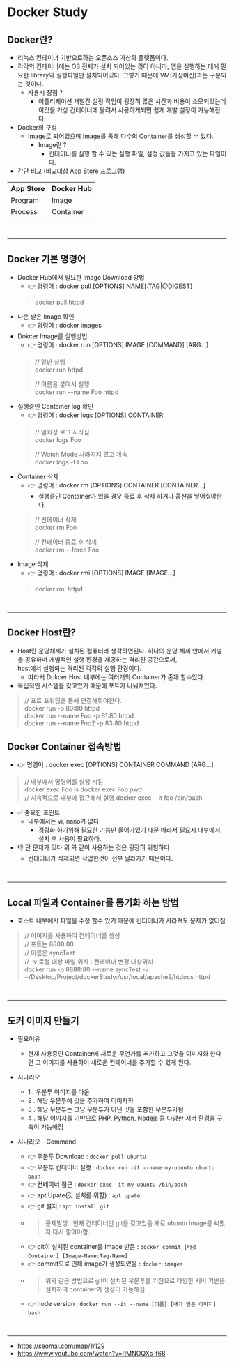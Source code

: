 # Docker Study

## Docker란?
- 리눅스 컨테이너 기반으로하는 오픈소스 가상화 플랫폼이다.
- 각각의 컨테이너에는 OS 전체가 설치 되어있는 것이 아니라, 앱을 실행하는 데에 필요한 library와 실행파일만 설치되어있다. 그렇기 때문에 VM(가상머신)과는 구분되는 것이다.
  - 사용시 장점 ? 
    - 어플리케이션 개발간 설정 작업이 굉장히 많은 시간과 비용이 소모되었는데 이것을 가상 컨테이너에 올려서 사용하게되면 쉽게 개발 설정이 가능해진다.
- Docker의 구성
  - Image로 되어있으며 Image를 통해 다수의 Container를 생성할 수 있다.
    - Image란 ?
      - 컨테이너를 실행 할 수 있는 실행 파일, 설정 값들을 가지고 있는 파일이다. 
- 간단 비교 (비교대상 App Store 프로그램)

| App Store | Docker Hub |
|-----------|------------|
| Program   | Image      |
| Process   | Container  |

<br/>
<hr/>

## Docker 기본 명령어
- Docker Hub에서 필요한 Image Download 방법
  - 👉 명령어 : docker pull [OPTIONS] NAME[:TAG|@DIGEST]
  > docker pull httpd
- 다운 받은 Image 확인
  - 👉 명령어 : docker images
- Dokcer Image를 실행방법
  - 👉 명령어 : docker run [OPTIONS] IMAGE [COMMAND] [ARG...]
  > // 일반 실행  
  > docker run httpd
  > 
  > // 이름을 붙여서 실행   
  > docker run --name Foo httpd 
- 실행중인 Container log 확인
  - 👉 명령어 : docker logs [OPTIONS] CONTAINER
  > // 일회성 로그 사라짐  
  > docker logs Foo    
  > 
  > // Watch Mode 사라지지 않고 계속  
  > docker logs -f Foo   
- Container 삭제
  - 👉 명령어 : docker rm [OPTIONS] CONTAINER [CONTAINER...]
    - 실행중인 Container가 있을 경우 종료 후 삭제 하거나 옵션을 넣어줘야한다.
  > // 컨테이너 삭제  
  > docker rm Foo  
  > 
  > // 컨테이터 종료 후 삭제  
  > docker rm --force Foo
- Image 삭제
  - 👉 명령어 : docker rmi [OPTIONS] IMAGE [IMAGE...]
  > docker rmi httpd
  
<br/>
<hr/>

## Docker Host란?
- Host란 운영체제가 설치된 컴퓨터라 생각하면된다. 하나의 운영 체제 안에서 커널을 공유하며 개별적인 실행 환경을 제공하는 격리된 공간으로써,  
host에서 실행되는 격리된 각각의 실행 환경이다.
  - 따라서 Dokcer Host 내부에는 여러개의 Container가 존재 할수있다. 
- 독립적인 시스템을 갖고있기 때문에 포트가 나눠져있다.
> // 포트 포워딩을 통해 연결해줘야한다.  
> docker run -p 80:80 httpd    
> docker run --name Foo -p 81:80 httpd  
> docker run --name Foo2 -p 83:80 httpd  

## Docker Container 접속방법
- 👉 명령어 : docker exec [OPTIONS] CONTAINER COMMAND [ARG...]
> // 내부에서 명령어를 실행 시킴  
> docker exec Foo ls
> docker exec Foo pwd  
> // 지속적으로 내부에 접근해서 실행
> docker exec --it foo /bin/bash
- ✅ 중요한 포인트
  - 내부에서는 vi, nano가 없다 
    - 경량화 하기위해 필요한 기능만 들어가있기 때문 따라서 필요시 내부에서 설치 후 사용이 필요하다.
- 👎 단 문제가 있다 위 와 같이 사용하는 것은 굉장히 위험하다 
  - 컨테이너가 삭제되면 작업한것이 전부 날라가기 때문이다. 

<br/>
<hr/>

## Local 파일과 Container를 동기화 하는 방법
- 호스트 내부에서 파일을 수정 할수 있기 때문에 컨터이너가 사라져도 문제가 없어짐
> // 이미지를 사용하여 컨테이너를 생성  
> // 포트는 8888:80   
> // 이름은 syncTest  
> // -v 로컬 대상 파일 위치 : 컨테이너 변경 대상위치  
> docker run -p 8888:80 --name syncTest -v ~/Desktop/Project/dockerStudy:/usr/local/apache2/htdocs  httpd

<br/>
<hr/>

## 도커 이미지 만들기

- 필요이유 
  - 현재 사용중인 Container에 새로운 무언가를 추가하고 그것을 이미지화 한다면 그 이미지를 사용하여 새로운 컨테이너를 추가할 수 있게 된다.


- 시나리오
  - 1 . 우분투 이미지를 다운
  - 2 . 해당 우분투에 깃을 추가하여 이미자화
  - 3 . 해당 우분투는 그냥 우분투가 아닌 깃을 포함한 우분투가됨
  - 4 . 해당 이미지를 기반으로 PHP, Python, Nodejs 등 다양한 서버 환경을 구축이 가능해짐


- 시나리오 - Command
  - 👉 우분투 Download : `docker pull ubuntu`
  - 👉 우분투 컨테이너 실행 : `docker run -it --name my-ubuntu ubuntu bash`
  - 👉 컨테이너 접근 : `docker exec -it my-ubuntu /bin/bash`
  - 👉 apt Upate(깃 설치를 위함) : `apt upate`
  - 👉 git 설치 : `apt install git`
  - > 문제발생 : 현재 컨테이너만 git을 갖고있음 새로 ubuntu image를 써봤자 다시 깔아야함..
  - 👉 git이 설치된 container를 Image 만듬 : `docker commit [타겟 Container] [Image-Name:Tag-Name] ` 
  - 👉 commit으로 인해 image가 생성되었음 : `docker images`
  - > 위와 같은 방법으로 git이 설치된 우분투를 기점으로 다양한 서버 기반을 설치하여 container가 생성이 가능해짐
  - 👉 node version : `docker run --it --name [이름] [내가 만든 이미지] bash`

<br/>
<hr/>

- https://seomal.com/map/1/129
- https://www.youtube.com/watch?v=RMNOQXs-f68